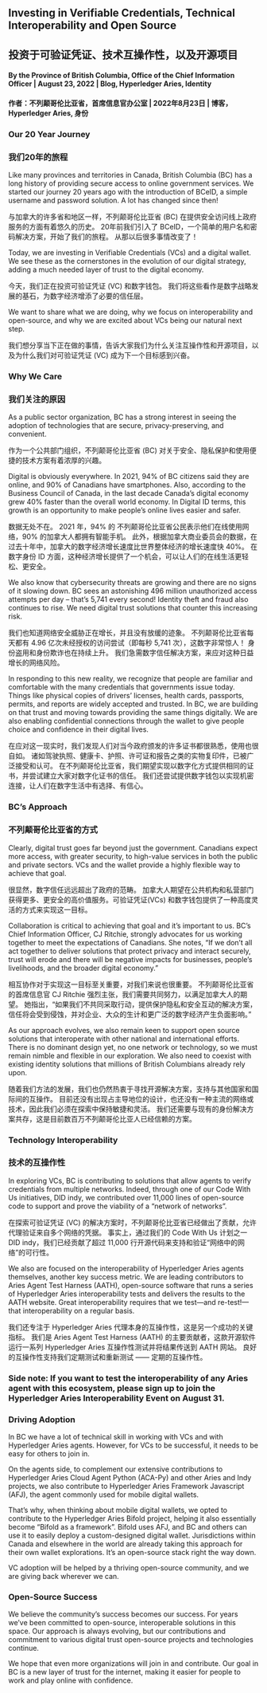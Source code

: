 ## Investing in Verifiable Credentials, Technical Interoperability and Open Source
## 投资于可验证凭证、技术互操作性，以及开源项目

#### By the Province of British Columbia, Office of the Chief Information Officer | August 23, 2022 | Blog, Hyperledger Aries, Identity
#### 作者：不列颠哥伦比亚省，首席信息官办公室 | 2022年8月23日 | 博客，Hyperledger Aries, 身份 

### Our 20 Year Journey
### 我们20年的旅程

Like many provinces and territories in Canada, British Columbia (BC) has a long history of providing secure access to online government services. We started our journey 20 years ago with the introduction of BCeID, a simple username and password solution. A lot has changed since then!

与加拿大的许多省和地区一样，不列颠哥伦比亚省 (BC) 在提供安全访问线上政府服务的方面有着悠久的历史。 20年前我们引入了 BCeID，一个简单的用户名和密码解决方案，开始了我们的旅程。 从那以后很多事情改变了！

Today, we are investing in Verifiable Credentials (VCs) and a digital wallet. We see these as the cornerstones in the evolution of our digital strategy, adding a much needed layer of trust to the digital economy. 

今天，我们正在投资可验证凭证 (VC) 和数字钱包。 我们将这些看作是数字战略发展的基石，为数字经济增添了必要的信任层。

We want to share what we are doing, why we focus on interoperability and open-source, and why we are excited about VCs being our natural next step.

我们想分享当下正在做的事情，告诉大家我们为什么关注互操作性和开源项目，以及为什么我们对可验证凭证 (VC) 成为下一个目标感到兴奋。

### Why We Care
### 我们关注的原因
As a public sector organization, BC has a strong interest in seeing the adoption of technologies that are secure, privacy-preserving, and convenient. 

作为一个公共部门组织，不列颠哥伦比亚省 (BC)  对关于安全、隐私保护和使用便捷的技术方案有着浓厚的兴趣。

Digital is obviously everywhere. In 2021, 94% of BC citizens said they are online, and 90% of Canadians have smartphones. Also, according to the Business Council of Canada, in the last decade Canada’s digital economy grew 40% faster than the overall world economy.  In Digital ID terms, this growth is an opportunity to make people’s online lives easier and safer.

数据无处不在。 2021 年，94% 的 不列颠哥伦比亚省公民表示他们在线使用网络，90% 的加拿大人都拥有智能手机。 此外，根据加拿大商业委员会的数据，在过去十年中，加拿大的数字经济增长速度比世界整体经济的增长速度快 40%。 在数字身份 ID 方面，这种经济增长提供了一个机会，可以让人们的在线生活更轻松、更安全。

We also know that cybersecurity threats are growing and there are no signs of it slowing down. BC sees an astonishing 496 million unauthorized access attempts per day – that’s 5,741 every second! Identity theft and fraud also continues to rise. We need digital trust solutions that counter this increasing risk.

我们也知道网络安全威胁正在增长，并且没有放缓的迹象。 不列颠哥伦比亚省每天都有 4.96 亿次未经授权的访问尝试（即每秒 5,741 次），这数字非常惊人！ 身份盗用和身份欺诈也在持续上升。 我们急需数字信任解决方案，来应对这种日益增长的网络风险。

In responding to this new reality, we recognize that people are familiar and comfortable with the many credentials that governments issue today. Things like physical copies of drivers’ licenses, health cards, passports, permits, and reports are widely accepted and trusted.  In BC, we are building on that trust and moving towards providing the same things digitally. We are also enabling confidential connections through the wallet to give people choice and confidence in their digital lives.  

在应对这一现实时，我们发现人们对当今政府颁发的许多证书都很熟悉，使用也很自如。 诸如驾驶执照、健康卡、护照、许可证和报告之类的实物复印件，已被广泛接受和认可。 在不列颠哥伦比亚省，我们期望实现以数字化方式提供相同的证书，并尝试建立大家对数字化证书的信任。 我们还尝试提供数字钱包以实现机密连接，让人们在数字生活中有选择、有信心。

### BC’s Approach 
### 不列颠哥伦比亚省的方式
Clearly, digital trust goes far beyond just the government. Canadians expect more access, with greater security, to high-value services in both the public and private sectors. VCs and the wallet provide a highly flexible way to achieve that goal.

很显然，数字信任远远超出了政府的范畴。 加拿大人期望在公共机构和私营部门获得更多、更安全的高价值服务。可验证凭证(VCs) 和数字钱包提供了一种高度灵活的方式来实现这一目标。

Collaboration is critical to achieving that goal and it’s important to us. BC’s Chief Information Officer, CJ Ritchie, strongly advocates for us working together to meet the expectations of Canadians.  She notes, “If we don’t all act together to deliver solutions that protect privacy and interact securely, trust will erode and there will be negative impacts for businesses, people’s livelihoods, and the broader digital economy.”

相互协作对于实现这一目标至关重要，对我们来说也很重要。 不列颠哥伦比亚省的首席信息官 CJ Ritchie 强烈主张，我们需要共同努力，以满足加拿大人的期望。 她指出，“如果我们不共同采取行动，提供保护隐私和安全互动的解决方案，信任将会受到侵蚀，并对企业、大众的生计和更广泛的数字经济产生负面影响。”

As our approach evolves, we also remain keen to support open source solutions that interoperate with other national and international efforts. There is no dominant design yet, no one network or technology, so we must remain nimble and flexible in our exploration. We also need to coexist with existing identity solutions that millions of British Columbians already rely upon.

随着我们方法的发展，我们也仍然热衷于寻找开源解决方案，支持与其他国家和国际间的互操作。 目前还没有出现占主导地位的设计，也还没有一种主流的网络或技术，因此我们必须在探索中保持敏捷和灵活。 我们还需要与现有的身份解决方案共存，这是目前数百万不列颠哥伦比亚人已经信赖的方案。

### Technology Interoperability
### 技术的互操作性

In exploring VCs, BC is contributing to solutions that allow agents to verify credentials from multiple networks. Indeed, through one of our Code With Us initiatives, DID indy, we contributed over 11,000 lines of open-source code to support and prove the viability of a “network of networks”.

在探索可验证凭证 (VC) 的解决方案时，不列颠哥伦比亚省已经做出了贡献，允许代理验证来自多个网络的凭据。 事实上，通过我们的 Code With Us 计划之一 DID indy，我们已经贡献了超过 11,000 行开源代码来支持和验证“网络中的网络”的可行性。

We also are focused on the interoperability of Hyperledger Aries agents themselves, another key success metric.  We are leading contributors to Aries Agent Test Harness (AATH), open-source software that runs a series of Hyperledger Aries interoperability tests and delivers the results to the AATH website. Great interoperability requires that we test—and re-test!—that interoperability on a regular basis.

我们还专注于 Hyperledger Aries 代理本身的互操作性，这是另一个成功的关键指标。 我们是 Aries Agent Test Harness (AATH) 的主要贡献者，这款开源软件运行一系列 Hyperledger Aries 互操作性测试并将结果传送到 AATH 网站。 良好的互操作性支持我们定期测试和重新测试 —— 定期的互操作性。

### Side note: If you want to test the interoperability of any Aries agent with this ecosystem, please sign up to join the Hyperledger Aries Interoperability Event on August  31.

### Driving Adoption
In BC we have a lot of technical skill in working with VCs and with Hyperledger Aries agents. However, for VCs to be successful, it needs to be easy for others to join in. 

On the agents side, to complement our extensive contributions to Hyperledger Aries Cloud Agent Python (ACA-Py) and other Aries and Indy projects, we also contribute to Hyperledger Aries Framework Javascript (AFJ), the agent commonly used for mobile digital wallets. 

That’s why, when thinking about mobile digital wallets, we opted to contribute to the Hyperledger Aries Bifold project, helping it also essentially become “Bifold as a framework”. Bifold uses AFJ, and BC and others can use it to easily deploy a custom-designed digital wallet. Jurisdictions within Canada and elsewhere in the world are already taking this approach for their own wallet explorations. It’s an open-source stack right the way down.

VC adoption will be helped by a thriving open-source community, and we are giving back wherever we can.

### Open-Source Success
We believe the community’s success becomes our success. For years we’ve been committed to open-source, interoperable solutions in this space. Our approach is always evolving, but our contributions and commitment to various digital trust open-source projects and technologies continue.

We hope that even more organizations will join in and contribute. Our goal in BC is a new layer of trust for the internet, making it easier for people to work and play online with confidence. 
